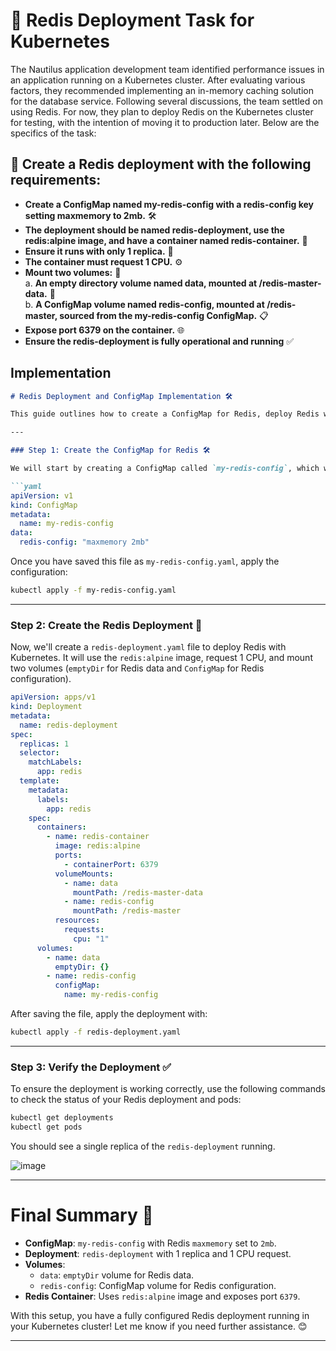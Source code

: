 # 📝 Redis Deployment Task for Kubernetes

The Nautilus application development team identified performance issues in an application running on a Kubernetes cluster. After evaluating various factors, they recommended implementing an in-memory caching solution for the database service. Following several discussions, the team settled on using Redis. For now, they plan to deploy Redis on the Kubernetes cluster for testing, with the intention of moving it to production later. Below are the specifics of the task:

## 🎯 Create a Redis deployment with the following requirements:

- **Create a ConfigMap named my-redis-config with a redis-config key setting maxmemory to 2mb.** 🛠️  
- **The deployment should be named redis-deployment, use the redis:alpine image, and have a container named redis-container.** 🚀  
- **Ensure it runs with only 1 replica.** 🔢  
- **The container must request 1 CPU.** ⚙️  
- **Mount two volumes:** 💾  
  a. **An empty directory volume named data, mounted at /redis-master-data.** 📂  
  b. **A ConfigMap volume named redis-config, mounted at /redis-master, sourced from the my-redis-config ConfigMap.** 📋  
- **Expose port 6379 on the container.** 🌐  
- **Ensure the redis-deployment is fully operational and running** ✅  


## Implementation 
```markdown
# Redis Deployment and ConfigMap Implementation 🛠️

This guide outlines how to create a ConfigMap for Redis, deploy Redis with Kubernetes, and configure it with a `maxmemory` setting of 2MB. The deployment will be configured with 1 replica and 1 CPU request, and it will mount two volumes for Redis data and configuration.

---

### Step 1: Create the ConfigMap for Redis 🛠️

We will start by creating a ConfigMap called `my-redis-config`, which will hold the Redis configuration for setting `maxmemory` to `2mb`.

```yaml
apiVersion: v1
kind: ConfigMap
metadata:
  name: my-redis-config
data:
  redis-config: "maxmemory 2mb"
```

Once you have saved this file as `my-redis-config.yaml`, apply the configuration:

```bash
kubectl apply -f my-redis-config.yaml
```

---

### Step 2: Create the Redis Deployment 🚀

Now, we'll create a `redis-deployment.yaml` file to deploy Redis with Kubernetes. It will use the `redis:alpine` image, request 1 CPU, and mount two volumes (`emptyDir` for Redis data and `ConfigMap` for Redis configuration).

```yaml
apiVersion: apps/v1
kind: Deployment
metadata:
  name: redis-deployment
spec:
  replicas: 1
  selector:
    matchLabels:
      app: redis
  template:
    metadata:
      labels:
        app: redis
    spec:
      containers:
        - name: redis-container
          image: redis:alpine
          ports:
            - containerPort: 6379
          volumeMounts:
            - name: data
              mountPath: /redis-master-data
            - name: redis-config
              mountPath: /redis-master
          resources:
            requests:
              cpu: "1"
      volumes:
        - name: data
          emptyDir: {}
        - name: redis-config
          configMap:
            name: my-redis-config
```

After saving the file, apply the deployment with:

```bash
kubectl apply -f redis-deployment.yaml
```

---

### Step 3: Verify the Deployment ✅

To ensure the deployment is working correctly, use the following commands to check the status of your Redis deployment and pods:

```bash
kubectl get deployments
kubectl get pods
```

You should see a single replica of the `redis-deployment` running.

![image](https://github.com/user-attachments/assets/6b4a25ae-4dfe-473e-a6ed-4b20faeca308)

---

# Final Summary 📝

- **ConfigMap**: `my-redis-config` with Redis `maxmemory` set to `2mb`.
- **Deployment**: `redis-deployment` with 1 replica and 1 CPU request.
- **Volumes**: 
  - `data`: `emptyDir` volume for Redis data.
  - `redis-config`: ConfigMap volume for Redis configuration.
- **Redis Container**: Uses `redis:alpine` image and exposes port `6379`.

With this setup, you have a fully configured Redis deployment running in your Kubernetes cluster! Let me know if you need further assistance. 😊


---

